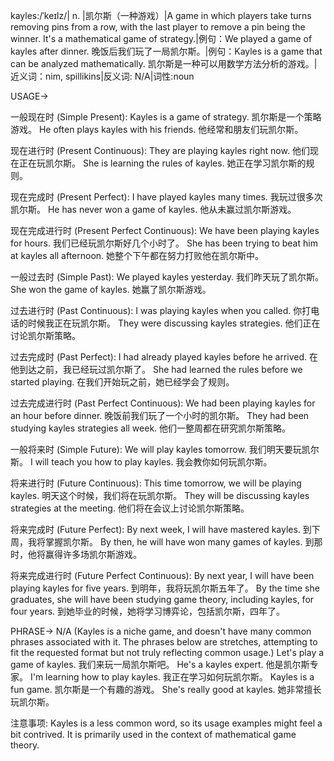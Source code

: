 kayles:/ˈkeɪlz/| n. |凯尔斯（一种游戏）|A game in which players take turns removing pins from a row, with the last player to remove a pin being the winner. It's a mathematical game of strategy.|例句：We played a game of kayles after dinner. 晚饭后我们玩了一局凯尔斯。|例句：Kayles is a game that can be analyzed mathematically. 凯尔斯是一种可以用数学方法分析的游戏。|近义词：nim, spillikins|反义词: N/A|词性:noun


USAGE->

一般现在时 (Simple Present):
Kayles is a game of strategy. 凯尔斯是一个策略游戏。
He often plays kayles with his friends. 他经常和朋友们玩凯尔斯。

现在进行时 (Present Continuous):
They are playing kayles right now. 他们现在正在玩凯尔斯。
She is learning the rules of kayles. 她正在学习凯尔斯的规则。

现在完成时 (Present Perfect):
I have played kayles many times. 我玩过很多次凯尔斯。
He has never won a game of kayles. 他从未赢过凯尔斯游戏。

现在完成进行时 (Present Perfect Continuous):
We have been playing kayles for hours. 我们已经玩凯尔斯好几个小时了。
She has been trying to beat him at kayles all afternoon. 她整个下午都在努力打败他在凯尔斯中。

一般过去时 (Simple Past):
We played kayles yesterday. 我们昨天玩了凯尔斯。
She won the game of kayles. 她赢了凯尔斯游戏。

过去进行时 (Past Continuous):
I was playing kayles when you called. 你打电话的时候我正在玩凯尔斯。
They were discussing kayles strategies. 他们正在讨论凯尔斯策略。

过去完成时 (Past Perfect):
I had already played kayles before he arrived. 在他到达之前，我已经玩过凯尔斯了。
She had learned the rules before we started playing. 在我们开始玩之前，她已经学会了规则。

过去完成进行时 (Past Perfect Continuous):
We had been playing kayles for an hour before dinner. 晚饭前我们玩了一个小时的凯尔斯。
They had been studying kayles strategies all week. 他们一整周都在研究凯尔斯策略。

一般将来时 (Simple Future):
We will play kayles tomorrow. 我们明天要玩凯尔斯。
I will teach you how to play kayles. 我会教你如何玩凯尔斯。

将来进行时 (Future Continuous):
This time tomorrow, we will be playing kayles. 明天这个时候，我们将在玩凯尔斯。
They will be discussing kayles strategies at the meeting. 他们将在会议上讨论凯尔斯策略。

将来完成时 (Future Perfect):
By next week, I will have mastered kayles. 到下周，我将掌握凯尔斯。
By then, he will have won many games of kayles. 到那时，他将赢得许多场凯尔斯游戏。

将来完成进行时 (Future Perfect Continuous):
By next year, I will have been playing kayles for five years. 到明年，我将玩凯尔斯五年了。
By the time she graduates, she will have been studying game theory, including kayles, for four years. 到她毕业的时候，她将学习博弈论，包括凯尔斯，四年了。


PHRASE->
N/A  (Kayles is a niche game, and doesn't have many common phrases associated with it.  The phrases below are stretches, attempting to fit the requested format but not truly reflecting common usage.)
Let's play a game of kayles.  我们来玩一局凯尔斯吧。
He's a kayles expert. 他是凯尔斯专家。
I'm learning how to play kayles. 我正在学习如何玩凯尔斯。
Kayles is a fun game. 凯尔斯是一个有趣的游戏。
She's really good at kayles. 她非常擅长玩凯尔斯。


注意事项:  Kayles is a less common word, so its usage examples might feel a bit contrived.  It is primarily used in the context of mathematical game theory.
